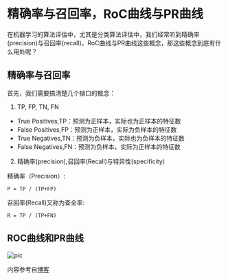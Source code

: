 # 精确率与召回率，RoC曲线与PR曲线

在机器学习的算法评估中，尤其是分类算法评估中，我们经常听到精确率(precision)与召回率(recall)，RoC曲线与PR曲线这些概念，那这些概念到底有什么用处呢？

## 精确率与召回率
首先，我们需要搞清楚几个拗口的概念：

1. TP, FP, TN, FN
* True Positives,TP：预测为正样本，实际也为正样本的特征数
* False Positives,FP：预测为正样本，实际为负样本的特征数
* True Negatives,TN：预测为负样本，实际也为负样本的特征数
* False Negatives,FN：预测为负样本，实际为正样本的特征数

2. 精确率(precision),召回率(Recall)与特异性(specificity)

精确率（Precision）:

```
P = TP / (TP+FP)

```

召回率(Recall)又称为查全率:


```
R = TP / (TP+FN)

```

## ROC曲线和PR曲线

![pic](http://images2015.cnblogs.com/blog/1042406/201610/1042406-20161024164359046-1869944207.png)

内容参考自[博客](http://www.cnblogs.com/pinard/p/5993450.html)

